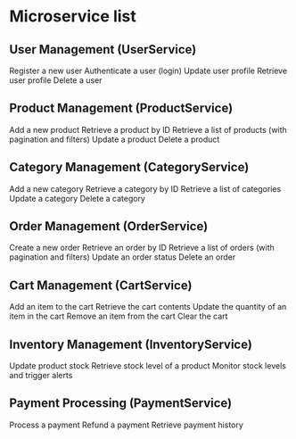 # Microservice list

## User Management (UserService)

Register a new user
Authenticate a user (login)
Update user profile
Retrieve user profile
Delete a user

## Product Management (ProductService)

Add a new product
Retrieve a product by ID
Retrieve a list of products (with pagination and filters)
Update a product
Delete a product

## Category Management (CategoryService)

Add a new category
Retrieve a category by ID
Retrieve a list of categories
Update a category
Delete a category

## Order Management (OrderService)

Create a new order
Retrieve an order by ID
Retrieve a list of orders (with pagination and filters)
Update an order status
Delete an order

## Cart Management (CartService)

Add an item to the cart
Retrieve the cart contents
Update the quantity of an item in the cart
Remove an item from the cart
Clear the cart

## Inventory Management (InventoryService)

Update product stock
Retrieve stock level of a product
Monitor stock levels and trigger alerts

## Payment Processing (PaymentService)

Process a payment
Refund a payment
Retrieve payment history
